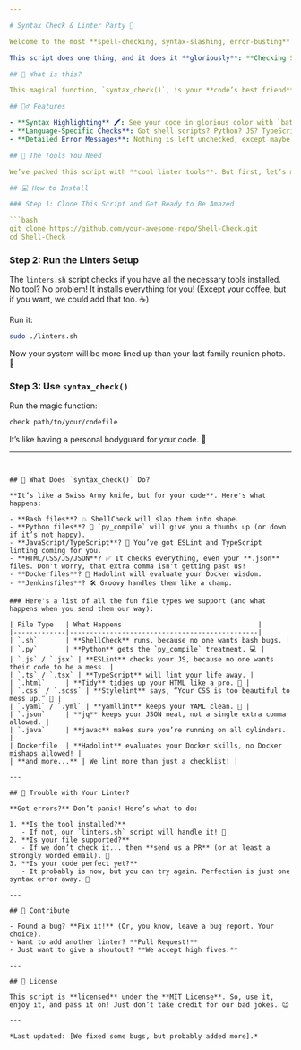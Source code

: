 ```yaml
---

# Syntax Check & Linter Party 🎉

Welcome to the most **spell-checking, syntax-slashing, error-busting** party your code has ever seen! 🥳

This script does one thing, and it does it **gloriously**: **Checking Syntax**. That's right! No more digging through code like it's a mystery novel. We check all the things, with all the tools, and maybe even a few secret surprises. 🔍✨

## 🎯 What is this?

This magical function, `syntax_check()`, is your **code’s best friend**. It ensures your code isn’t secretly plotting against you with bugs, missed semicolons, or misplaced parentheses. From Bash to Python to Go to Java to... well, pretty much everything that has a syntax, this function checks it!

## 🧙‍♂️ Features

- **Syntax Highlighting** 🖍: See your code in glorious color with `batcat`!
- **Language-Specific Checks**: Got shell scripts? Python? JS? TypeScript? We’ve got you covered. Even your obscure `.nxt` files! (Just kidding, we don’t check those… yet).
- **Detailed Error Messages**: Nothing is left unchecked, except maybe your coffee break 🍵.

## 🔧 The Tools You Need

We’ve packed this script with **cool linter tools**. But first, let’s make sure we have the right ones! From **ShellCheck** to **ESLint**, this script checks your code faster than you can say “syntax error”. 🚀

## 💻 How to Install

### Step 1: Clone This Script and Get Ready to Be Amazed

```bash
git clone https://github.com/your-awesome-repo/Shell-Check.git
cd Shell-Check
```

### Step 2: Run the Linters Setup

The `linters.sh` script checks if you have all the necessary tools installed. No tool? No problem! It installs everything for you! (Except your coffee, but if you want, we could add that too. ☕)

Run it:

```bash
sudo ./linters.sh
```

Now your system will be more lined up than your last family reunion photo. 📸

### Step 3: Use `syntax_check()`

Run the magic function:

```bash
check path/to/your/codefile
```

It’s like having a personal bodyguard for your code. 💪

---
```


## 🎉 What Does `syntax_check()` Do?

**It’s like a Swiss Army knife, but for your code**. Here's what happens:

- **Bash files**? 💥 ShellCheck will slap them into shape.
- **Python files**? 🐍 `py_compile` will give you a thumbs up (or down if it’s not happy).
- **JavaScript/TypeScript**? 📜 You’ve got ESLint and TypeScript linting coming for you.
- **HTML/CSS/JS/JSON**? ✅ It checks everything, even your **.json** files. Don't worry, that extra comma isn't getting past us!
- **Dockerfiles**? 🐳 Hadolint will evaluate your Docker wisdom.
- **Jenkinsfiles**? 🛠 Groovy handles them like a champ.

### Here's a list of all the fun file types we support (and what happens when you send them our way):

| File Type   | What Happens                                  |
|-------------|-----------------------------------------------|
| `.sh`       | **ShellCheck** runs, because no one wants bash bugs. |
| `.py`       | **Python** gets the `py_compile` treatment. 💻 |
| `.js` / `.jsx` | **ESLint** checks your JS, because no one wants their code to be a mess. |
| `.ts` / `.tsx` | **TypeScript** will lint your life away. |
| `.html`     | **Tidy** tidies up your HTML like a pro. 💅 |
| `.css` / `.scss` | **Stylelint** says, “Your CSS is too beautiful to mess up.” 🌟 |
| `.yaml` / `.yml` | **yamllint** keeps your YAML clean. 🙌 |
| `.json`     | **jq** keeps your JSON neat, not a single extra comma allowed. |
| `.java`     | **javac** makes sure you’re running on all cylinders. |
| Dockerfile  | **Hadolint** evaluates your Docker skills, no Docker mishaps allowed! |
| **and more...** | We lint more than just a checklist! |

---

## 🤖 Trouble with Your Linter?

**Got errors?** Don’t panic! Here’s what to do:

1. **Is the tool installed?**
   - If not, our `linters.sh` script will handle it! 🚀
2. **Is your file supported?**
   - If we don’t check it... then **send us a PR** (or at least a strongly worded email). 📧
3. **Is your code perfect yet?**
   - It probably is now, but you can try again. Perfection is just one syntax error away. 🔄

---

## 🍻 Contribute

- Found a bug? **Fix it!** (Or, you know, leave a bug report. Your choice).
- Want to add another linter? **Pull Request!**
- Just want to give a shoutout? **We accept high fives.**

---

## 🎨 License

This script is **licensed** under the **MIT License**. So, use it, enjoy it, and pass it on! Just don’t take credit for our bad jokes. 😉

---

*Last updated: [We fixed some bugs, but probably added more].*
